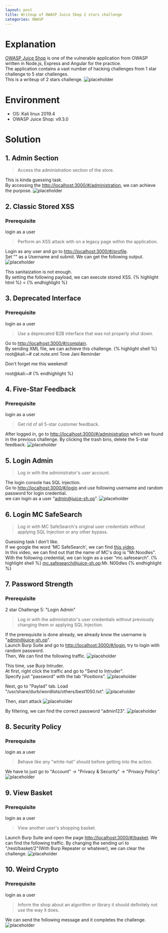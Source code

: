 ```yaml
---
layout: post
title: Writeup of OWASP Juice Shop 2 stars challenge
categories: OWASP
---
```


# Explanation
<a href="https://www2.owasp.org/www-project-juice-shop/">OWASP Juice Shop</a> is one of the vulnerable application from OWASP written in Node.js, Express and Angular for the practice.<br>
The application contains a vast number of hacking challenges from 1 star challenge to 5 star challenges.<br>
This is a writeup of 2 stars challenge.
![placeholder](https://inar1.github.io/public/images/2019-12-14/2019-12-14-13-17-30.png)

# Environment
* OS: Kali linux 2019.4
* OWASP Juice Shop: v9.3.0

# Solution

## 1. Admin Section

> Access the administration section of the store.

This is kinda guessing task.<br>
By accessing the <a href="http://localhost:3000/#/administration">http://localhost:3000/#/administration</a>, we can achieve the purpose.
![placeholder](https://inar1.github.io/public/images/2019-12-14/2019-12-14-14-01-29.png)


## 2. Classic Stored XSS
### Prerequisite
login as a user

> Perform an XSS attack with <script>alert(`xss`)</script> on a legacy page within the application.

Login as any user and go to <a href="http://localhost:3000/#/profile">http://localhost:3000/#/profile</a>.<br>
Set "<script>alert('xss')</script>" as a Username and submit. We can get the following output.
![placeholder](https://inar1.github.io/public/images/2019-12-14/2019-12-14-11-38-16.png)

This sanitaization is not enough.<br>
By setting the following payload, we can execute stored XSS.
{% highlight html %}
<<script>ascript>alert(`xss`)</script>
{% endhighlight %}


## 3. Deprecated Interface
### Prerequisite
login as a user

> Use a deprecated B2B interface that was not properly shut down.

Go to <a href="http://localhost:3000/#/complain">http://localhost:3000/#/complain</a>.<br>
By sending XML file, we can achieve this challenge.
{% highlight shell %}
root@kali:~# cat note.xml 
<note nighteye="disabled">
<to>Tove</to>
<from>Jani</from>
<heading>Reminder</heading>
<body>Don't forget me this weekend!</body>
</note>

root@kali:~# 
{% endhighlight %}


## 4. Five-Star Feedback
### Prerequisite
login as a user

> Get rid of all 5-star customer feedback.

After logged in, go to <a href="http://localhost:3000/#/administration">http://localhost:3000/#/administration</a> which we found in the previous challenge.
By clicking the trash bins, delete the 5-star feedback.
![placeholder](https://inar1.github.io/public/images/2019-12-14/2019-12-14-14-05-25.png)


## 5. Login Admin

> Log in with the administrator's user account.

The login console has SQL injection.<br>
Go to <a href="http://localhost:3000/#/login">http://localhost:3000/#/login</a> and use following username and random password for login credential.<br>
we can login as a user "admin@juice-sh.op".
![placeholder](https://inar1.github.io/public/images/2019-12-14/2019-12-14-14-07-06.png)


## 6.  Login MC SafeSearch

> Log in with MC SafeSearch's original user credentials without applying SQL Injection or any other bypass.

Guessing task I don't like.<br>
If we google the word 'MC SafeSearch', we can find <a href="https://imvdb.com/video/mc-safesearch/protect-ya-passwordz">this video</a>.<br>
In this video, we can find out that the name of MC's dog is "Mr.Noodles".<br>
With the following credential, we can login as a user "mc.safesearch".
{% highlight shell %}
mc.safesearch@juice-sh.op:Mr. N00dles
{% endhighlight %}


## 7. Password Strength
### Prerequisite
2 star Challenge 5: "Login Admin"

> Log in with the administrator's user credentials without previously changing them or applying SQL Injection.

If the prerequisite is done already, we already know the username is "admin@juice-sh.op".<br>
Launch Burp Suite and go to <a href="http://localhost:3000/#/login">http://localhost:3000/#/login</a>, try to login with random password.<br>
Then, We can find the following traffic.
![placeholder](https://inar1.github.io/public/images/2019-12-14/2019-12-14-13-38-46.png)

This time, use Burp Intruder.<br>
At first, right click the traffic and go to "Send to Intruder".<br>
Specify just "password" with the tab "Positions".
![placeholder](https://inar1.github.io/public/images/2019-12-14/2019-12-14-13-40-42.png)

Next, go to "Paylad" tab. Load "/usr/share/durb/wordlists/others/best1050.txt".
![placeholder](https://inar1.github.io/public/images/2019-12-14/2019-12-14-13-45-27.png)

Then, start attack
![placeholder](https://inar1.github.io/public/images/2019-12-14/2019-12-14-13-49-48.png)

By filtering, we can find the correct password "admin123".
![placeholder](https://inar1.github.io/public/images/2019-12-14/2019-12-14-13-58-08.png)


## 8. Security Policy
### Prerequisite
login as a user

> Behave like any "white-hat" should before getting into the action.

We have to just go to "Account" -> "Privacy & Security" -> "Privacy Policy".
![placeholder](https://inar1.github.io/public/images/2019-12-14/2019-12-14-13-55-10.png)


## 9. View Basket
### Prerequisite
login as a user

> View another user's shopping basket.

Launch Burp Suite and open the page <a href="http://localhost:3000/#/basket">http://localhost:3000/#/basket</a>.
We can find the following traffic. By changing the sending uri to "/rest/basket/2"(With Burp Repeater or whatever), we can clear the challenge.
![placeholder](https://inar1.github.io/public/images/2019-12-14/2019-12-14-02-59-16.png)


## 10. Weird Crypto
### Prerequisite
login as a user

> Inform the shop about an algorithm or library it should definitely not use the way it does.

We can send the following message and it completes the challenge.
![placeholder](https://inar1.github.io/public/images/2019-12-14/2019-12-14-13-13-39.png)
